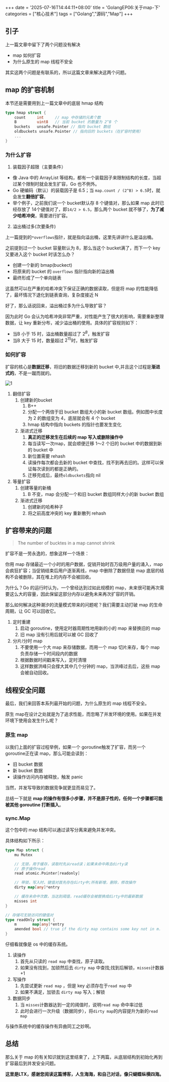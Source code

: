 +++
date = '2025-07-16T14:44:11+08:00'
title = 'GolangEP06:关于map-下'
categories = ["核心技术"]
tags = ["Golang","源码","Map"]
+++

## 引子

上一篇文章中留下了两个问题没有解决

- map 如何扩容
- 为什么原生的 map 线程不安全

其实这两个问题是有联系的，所以这篇文章来解决这两个问题。

## map 的扩容机制

本节还是需要用到上一篇文章中的底层 hmap 结构

```go
type hmap struct {
    count     int     // map 中存储的元素个数
    B         uint8   // 当前 bucket 的数量为 2^B 个
    buckets   unsafe.Pointer // 指向 bucket 数组
    oldbuckets unsafe.Pointer // 指向旧的 buckets（在扩容时使用）
    ...
}
```

### 为什么扩容

1. 装载因子超限（主要条件）

- 像 Java 中的 ArrayList 等结构，都有一个装载因子来限制结构的长度，当超过某个限制时就会发生扩容，Go 也不例外。
- Go 硬编码（默认）的装载因子是 6.5；当 `map.count / (2^B) > 6.5`时，就会发生**翻倍扩容**。
- 举个例子，之前我们说一个 bucket默认存 8 个键值对，那么如果 map 此时已经存放了 14个键值对了，即`14/2 > 6.5`，那么两个 bucket 就不够了，**为了减少哈希冲突**，需要进行扩容。

2. 溢出桶过多(次要条件)

上一篇提到的`*overflows`指针，就是指向溢出桶，这里先讲讲什么是溢出桶。

之前提到过一个 bucket 容量默认为 8，那么当这个 bucket满了，而下一个 key又要进入这个 bucket 时该怎么办？

- 创建一个新的 bmap(buckect)
- 将原来的 bucket 的 `overflows` 指针指向新的溢出桶
- 最终形成了一个单向链表

这虽然可以在严重的哈希冲突下保证正确的数据读取，但是将 map 的性能降低了，最坏情况下退化到链表查询，复杂度接近 N

好了，那么话说回来，溢出桶过多为什么导致扩容？

因为此时 Go 会认为哈希冲突非常严重，对性能产生了很大的影响，需要重新整理数据，让 key 重新分布，减少溢出桶的使用。具体的扩容规则如下：

- 当B 小于 15 时，溢出桶数量超过了 $2^B$，触发扩容
- 当B 大于 15 时，数量超过 $2^15$时，触发扩容

### 如何扩容

扩容的核心是**数据迁移**，将旧的数据迁移到新的 bucket 中,并且这个过程是**渐进式的**，不是一蹴而就的。

![1](/img/golangPic/bucket.png)

1. 翻倍扩容
   1. 创建新的bucket
      1. B++
      2. 分配一个两倍于旧 bucket 数组大小的新 bucket 数组。例如图中长度为 2 的数组变为 4，底层就会有 4 个 bucket
      3. hmap 结构中指向 buckets 的指针也要发生变化
   2. 渐进式迁移
      1. **真正的迁移发生在后续的 map 写入或删除操作中**
      2. 每当读写一次map，就会顺便迁移 1～2 个旧的 bucket 中的数据到新的 bucket 中
      3. 新位置需要 rehash
      4. 读操作每次都会去新的 bucket 中查找，找不到再去旧的。这样可以保证每次读到的都是正确的。
      5. 迁移完成后，最终`oldbuckets`指向 nil
2. 等量扩容
   1. 创建等量的新桶
      1. B 不变，map 会分配一个和旧 bucket 数组同样大小的新 bucket 数组
   2. 渐进式迁移
      1. 创建新的哈希种子
      2. 将之前高度冲突的 key 重新散列 rehash

## 扩容带来的问题

> The number of bucktes  in a map cannot shrink

扩容不是一劳永逸的，想象这样一个场景：

你用 map 存储最近一个小时的用户数据，促销开始时百万级用户量的涌入，map 会疯狂扩容；当促销结束后用户逐渐离线，map 中删除了数据但是 map 底层的结构不会被删除，其在堆上的内存不会被回收。

为什么？Go 的运行时认为，一个曾经达到过如此规模的 map，未来很可能再次需要这么大的容量，因此保留这部分内存以避免未来再次扩容的开销。

那么如何解决这种潮汐的流量模式带来的问题呢？我们需要主动打破 map 的生命周期，让 GC 可以回收它。

1. 定时重建
   1. 启动 goroutine，使用定时器周期性地用新的小的 map 来替换旧的 map
   2. 旧 map 没有引用后就可以被 GC 回收了
2. 分片/分时 map
   1. 不要使用一个大 map 来存储数据，而用一个 map 切片来存，每个 map 负责存储一个时间段内的数据
   2. 根据数据时间戳来写入，定时清理
   3. 这样数据洪峰只会撑大其中几个分钟的 map，当洪峰过去后，这些 map 会被自动回收。

## 线程安全问题

最后，我们来回答本系列最开始的问题，为什么原生的 map 线程不安全。

原生 map在设计之处就是为了追求性能，而忽略了并发环境的使用。如果在并发环境下使用会发生什么呢？

### 原生 map

以我们上面的扩容过程举例，如果一个 goroutine触发了扩容，而另一个 goroutine正在读 map，那么可能会读到：

- 旧 bucket 数据
- 新 bucket 数据
- 读操作访问内存被释放，触发 panic

当然，并发写导致的数据竞争就更显而易见了。

总结一下就是 **map 的操作有很多小步骤，并不是原子性的，任何一个步骤都可能被其他 goroutine 打断插入**。

### sync.Map

这个包中的 map 结构可以通过读写分离来避免并发冲突。

具体结构如下所示：

```go
type Map struct {
    mu Mutex

    // 无锁，用于缓存，读取时先从read读；如果未命中再去dirty读
    // 原子操作read
    read atomic.Pointer[readonly]

    // 带锁，写入时，键值对首先存在dirty中;所有新增，删除，修改操作
    dirty map[any]*entry

    // 缓存未命中次数，当达到阈值，read缓存会被替换成dirty中的最新数据
    misses int
}

// 存储可无锁访问的键值对
type readOnly struct {
	m       map[any]*entry
	amended bool // true if the dirty map contains some key not in m.
}
```

仔细看就像是 os 中的缓存系统。

1. 读操作
   1. 首先从只读的 `read map` 中查找，原子读取。
   2. 如果没有找到，加锁然后去 `dirty map` 中查找;找到后解锁，`misses`计数器+1
2. 写操作
   1. 先尝试更新 `read map` ，但是 key 必须存在于`read map` 中
   2. 如果不满足，加锁去 `dirty map` 写入；解锁
3. 数据同步
   1. 当 `misses`计数器达到一定的阈值时，说明`read map` 命中率过低
   2. 此时会进行一次升级（数据同步），将`dirty map`的内容提升为新的`read map` 

与操作系统中的缓存操作有异曲同工之妙啊。

## 总结

那么关于 map 的有关知识就到这里结束了，上下两篇，从底层结构到初始化再到扩容最后到并发安全问题。

**这里是LTX，感谢您阅读这篇博客，人生海海，和自己对话，像只蝴蝶纵横四海。**